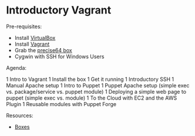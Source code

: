 # Introductory Vagrant

Pre-requisites:

 * Install [VirtualBox](https://www.virtualbox.org/wiki/Downloads)
 * Install [Vagrant](http://downloads.vagrantup.com/tags/v1.2.7)
 * Grab the [precise64 box](http://files.vagrantup.com/precise64.box)
 * Cygwin with SSH for Windows Users

Agenda:

 1 Intro to Vagrant
 1 Install the box
 1 Get it running
 1 Introductory SSH
 1 Manual Apache setup
 1 Intro to Puppet
 1 Puppet Apache setup (simple exec vs. package/service vs. puppet module)
 1 Deploying a simple web page to puppet (simple exec vs. module)
 1 To the Cloud with EC2 and the AWS Plugin
 1 Reusable modules with Puppet Forge
 
Resources:

 - [Boxes](http://www.vagrantbox.es/)